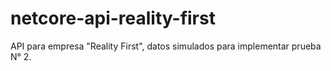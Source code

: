 # netcore-api-reality-first
API para empresa "Reality First", datos simulados para implementar prueba N° 2.
